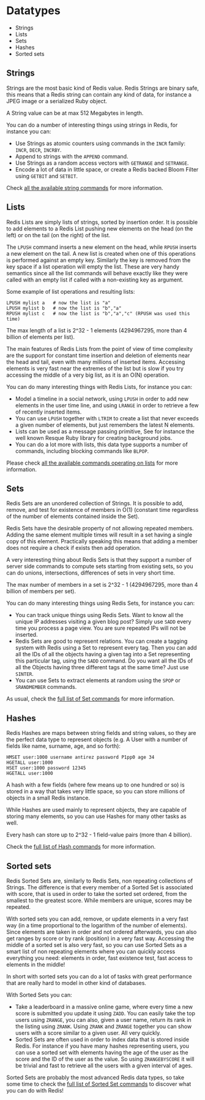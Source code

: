 
# Datatypes

* Strings
* Lists
* Sets
* Hashes
* Sorted sets

## Strings

Strings are the most basic kind of Redis value. Redis Strings are binary safe, this means that a Redis string can contain any kind of data, for instance a JPEG image or a serialized Ruby object.

A String value can be at max 512 Megabytes in length.

You can do a number of interesting things using strings in Redis, for instance you can:

* Use Strings as atomic counters using commands in the `INCR` family: `INCR`, `DECR`, `INCRBY`.
* Append to strings with the `APPEND` command.
* Use Strings as a random access vectors with `GETRANGE` and `SETRANGE`.
* Encode a lot of data in little space, or create a Redis backed Bloom Filter using `GETBIT` and `SETBIT`.

Check [all the available string commands](https://redis.io/commands/#string) for more information.

## Lists

Redis Lists are simply lists of strings, sorted by insertion order. It is possible to add elements to a Redis List pushing new elements on the head (on the left) or on the tail (on the right) of the list.

The `LPUSH` command inserts a new element on the head, while `RPUSH` inserts a new element on the tail. A new list is created when one of this operations is performed against an empty key. Similarly the key is removed from the key space if a list operation will empty the list. These are very handy semantics since all the list commands will behave exactly like they were called with an empty list if called with a non-existing key as argument.

Some example of list operations and resulting lists:

```text
LPUSH mylist a   # now the list is "a"
LPUSH mylist b   # now the list is "b","a"
RPUSH mylist c   # now the list is "b","a","c" (RPUSH was used this time)
```

The max length of a list is 2^32 - 1 elements (4294967295, more than 4 billion of elements per list).

The main features of Redis Lists from the point of view of time complexity are the support for constant time insertion and deletion of elements near the head and tail, even with many millions of inserted items. Accessing elements is very fast near the extremes of the list but is slow if you try accessing the middle of a very big list, as it is an O(N) operation.

You can do many interesting things with Redis Lists, for instance you can:

* Model a timeline in a social network, using `LPUSH` in order to add new elements in the user time line, and using `LRANGE` in order to retrieve a few of recently inserted items.
* You can use `LPUSH` together with `LTRIM` to create a list that never exceeds a given number of elements, but just remembers the latest N elements.
* Lists can be used as a message passing primitive, See for instance the well known Resque Ruby library for creating background jobs.
* You can do a lot more with lists, this data type supports a number of commands, including blocking commands like `BLPOP`.

Please check [all the available commands operating on lists](https://redis.io/commands#list) for more information.

## Sets

Redis Sets are an unordered collection of Strings. It is possible to add, remove, and test for existence of members in O(1) (constant time regardless of the number of elements contained inside the Set).

Redis Sets have the desirable property of not allowing repeated members. Adding the same element multiple times will result in a set having a single copy of this element. Practically speaking this means that adding a member does not require a check if exists then add operation.

A very interesting thing about Redis Sets is that they support a number of server side commands to compute sets starting from existing sets, so you can do unions, intersections, differences of sets in very short time.

The max number of members in a set is 2^32 - 1 (4294967295, more than 4 billion of members per set).

You can do many interesting things using Redis Sets, for instance you can:

* You can track unique things using Redis Sets. Want to know all the unique IP addresses visiting a given blog post? Simply use `SADD` every time you process a page view. You are sure repeated IPs will not be inserted.
* Redis Sets are good to represent relations. You can create a tagging system with Redis using a Set to represent every tag. Then you can add all the IDs of all the objects having a given tag into a Set representing this particular tag, using the `SADD` command. Do you want all the IDs of all the Objects having three different tags at the same time? Just use `SINTER`.
* You can use Sets to extract elements at random using the `SPOP` or `SRANDMEMBER` commands.

As usual, check the [full list of Set commands](https://redis.io/commands#set) for more information.

## Hashes

Redis Hashes are maps between string fields and string values, so they are the perfect data type to represent objects (e.g. A User with a number of fields like name, surname, age, and so forth):

```text
HMSET user:1000 username antirez password P1pp0 age 34
HGETALL user:1000
HSET user:1000 password 12345
HGETALL user:1000
```

A hash with a few fields (where few means up to one hundred or so) is stored in a way that takes very little space, so you can store millions of objects in a small Redis instance.

While Hashes are used mainly to represent objects, they are capable of storing many elements, so you can use Hashes for many other tasks as well.

Every hash can store up to 2^32 - 1 field-value pairs (more than 4 billion).

Check the [full list of Hash commands](https://redis.io/commands#hash) for more information.

## Sorted sets

Redis Sorted Sets are, similarly to Redis Sets, non repeating collections of Strings. The difference is that every member of a Sorted Set is associated with score, that is used in order to take the sorted set ordered, from the smallest to the greatest score. While members are unique, scores may be repeated.

With sorted sets you can add, remove, or update elements in a very fast way (in a time proportional to the logarithm of the number of elements). Since elements are taken in order and not ordered afterwards, you can also get ranges by score or by rank (position) in a very fast way. Accessing the middle of a sorted set is also very fast, so you can use Sorted Sets as a smart list of non repeating elements where you can quickly access everything you need: elements in order, fast existence test, fast access to elements in the middle!

In short with sorted sets you can do a lot of tasks with great performance that are really hard to model in other kind of databases.

With Sorted Sets you can:

* Take a leaderboard in a massive online game, where every time a new score is submitted you update it using `ZADD`. You can easily take the top users using `ZRANGE`, you can also, given a user name, return its rank in the listing using `ZRANK`. Using `ZRANK` and `ZRANGE` together you can show users with a score similar to a given user. All very quickly.
* Sorted Sets are often used in order to index data that is stored inside Redis. For instance if you have many hashes representing users, you can use a sorted set with elements having the age of the user as the score and the ID of the user as the value. So using `ZRANGEBYSCORE` it will be trivial and fast to retrieve all the users with a given interval of ages.

Sorted Sets are probably the most advanced Redis data types, so take some time to check the [full list of Sorted Set commands](https://redis.io/commands#sorted_set) to discover what you can do with Redis!
